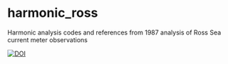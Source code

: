 # harmonic_ross
Harmonic analysis codes and references from 1987 analysis of Ross Sea current meter observations

[![DOI](https://zenodo.org/badge/556375448.svg)](https://zenodo.org/doi/10.5281/zenodo.10113308)
